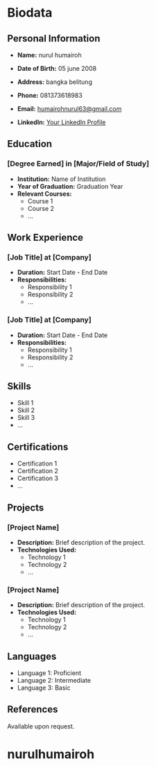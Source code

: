 # Biodata

## Personal Information

- **Name:** nurul humairoh

- **Date of Birth:** 05 june 2008
- **Address:** bangka belitung
- **Phone:** 081373618983
- **Email:** humairohnurul63@gmail.com
- **LinkedIn:** [Your LinkedIn Profile](https://www.linkedin.com/in/yourusername)

## Education

### [Degree Earned] in [Major/Field of Study]
- **Institution:** Name of Institution
- **Year of Graduation:** Graduation Year
- **Relevant Courses:**
  - Course 1
  - Course 2
  - ...

## Work Experience

### [Job Title] at [Company]
- **Duration:** Start Date - End Date
- **Responsibilities:**
  - Responsibility 1
  - Responsibility 2
  - ...

### [Job Title] at [Company]
- **Duration:** Start Date - End Date
- **Responsibilities:**
  - Responsibility 1
  - Responsibility 2
  - ...

## Skills

- Skill 1
- Skill 2
- Skill 3
- ...

## Certifications

- Certification 1
- Certification 2
- Certification 3
- ...

## Projects

### [Project Name]
- **Description:** Brief description of the project.
- **Technologies Used:**
  - Technology 1
  - Technology 2
  - ...

### [Project Name]
- **Description:** Brief description of the project.
- **Technologies Used:**
  - Technology 1
  - Technology 2
  - ...

## Languages

- Language 1: Proficient
- Language 2: Intermediate
- Language 3: Basic

## References

Available upon request.

# nurulhumairoh
